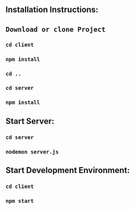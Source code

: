 
## Installation Instructions:

## `Download or clone Project`

### `cd client`

### `npm install`

### `cd ..`

### `cd server`

### `npm install`

## Start Server:

### `cd server`

### `nodemon server.js`


## Start Development Environment:

### `cd client`

### `npm start`
